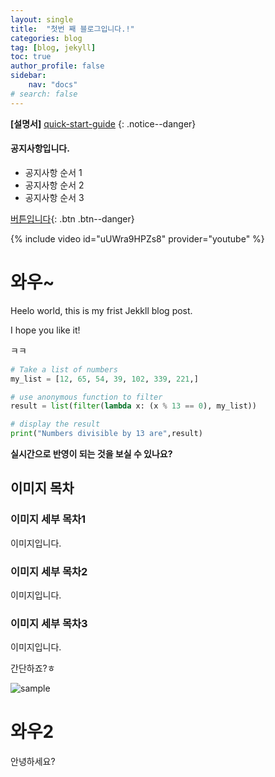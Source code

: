 ```yaml
---
layout: single
title:  "첫번 째 블로그입니다.!"
categories: blog
tag: [blog, jekyll]
toc: true
author_profile: false
sidebar:
    nav: "docs"
# search: false
---
```


**[설명서]** [quick-start-guide](https://mmistakes.github.io/minimal-mistakes/docs/quick-start-guide/)
{: .notice--danger}

<div class="notice--success">
<h4>공지사항입니다.</h4>
<ul>
    <li>공지사항 순서 1</li>
    <li>공지사항 순서 2</li>
    <li>공지사항 순서 3</li>
</ul>
</div>

[버튼입니다](https://google.com){: .btn .btn--danger}

{% include video id="uUWra9HPZs8" provider="youtube" %}

# 와우~

Heelo world, this is my frist Jekkll blog post.

I hope you like it!

ㅋㅋ

```python
# Take a list of numbers
my_list = [12, 65, 54, 39, 102, 339, 221,]

# use anonymous function to filter
result = list(filter(lambda x: (x % 13 == 0), my_list))

# display the result
print("Numbers divisible by 13 are",result)

```

**실시간으로 반영이 되는 것을 보실 수 있나요?**

## 이미지 목차

### 이미지 세부 목차1

이미지입니다.

### 이미지 세부 목차2

이미지입니다.

### 이미지 세부 목차3

이미지입니다.

간단하죠?ㅎ

![sample](../../images/2022-10-09-first-posting/sample.png)

# 와우2

안녕하세요?

